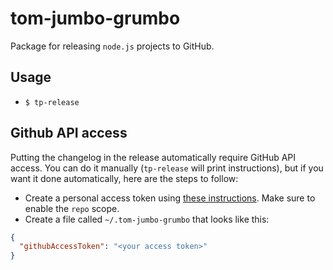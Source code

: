 # tom-jumbo-grumbo

Package for releasing `node.js` projects to GitHub.

## Usage

* `$ tp-release`

## Github API access

Putting the changelog in the release automatically require GitHub API access.
You can do it manually (`tp-release` will print instructions), but if you want
it done automatically, here are the steps to follow:

* Create a personal access token using [these instructions](https://help.github.com/articles/creating-a-personal-access-token-for-the-command-line/). Make sure to enable the `repo` scope.
* Create a file called `~/.tom-jumbo-grumbo` that looks like this:

```json
{
  "githubAccessToken": "<your access token>"
}
```
